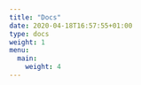 ```yaml
---
title: "Docs"
date: 2020-04-18T16:57:55+01:00
type: docs
weight: 1
menu:
  main:
    weight: 4
---
```



